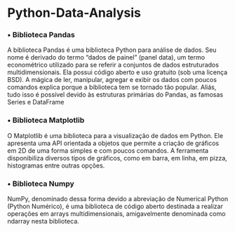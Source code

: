 # Python-Data-Analysis

### •  Biblioteca Pandas
A biblioteca Pandas é uma biblioteca Python para análise de dados. Seu nome é derivado do termo “dados de painel” (panel data), um termo econométrico utilizado para se referir a conjuntos de dados estruturados multidimensionais. Ela possui código aberto e uso gratuito (sob uma licença BSD).
A mágica de ler, manipular, agregar e exibir os dados com poucos comandos explica porque a biblioteca tem se tornado tão popular. Aliás, tudo isso é possível devido às estruturas primárias do Pandas, as famosas Series e DataFrame
<br>


###  • Biblioteca Matplotlib
O Matplotlib é uma biblioteca para a visualização de dados em Python. Ele apresenta uma API orientada a objetos que permite a criação de gráficos em 2D de uma forma simples e com poucos comandos. A ferramenta disponibiliza diversos tipos de gráficos, como em barra, em linha, em pizza, histogramas entre outras opções.
<br>

###  • Biblioteca Numpy
NumPy, denominado dessa forma devido a abreviação de Numerical Python (Python Numérico), é uma biblioteca de código aberto destinada a realizar operações em arrays multidimensionais, amigavelmente denominada como ndarray nesta biblioteca.
